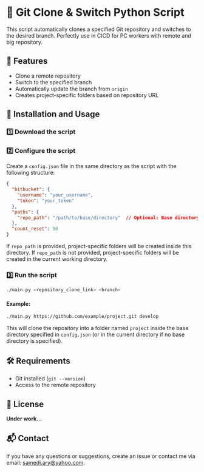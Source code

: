 # 🚀 Git Clone & Switch Python Script

This script automatically clones a specified Git repository and switches to the desired branch. Perfectly use in CICD for PC workers with remote and big repository.

## 📌 Features
- Clone a remote repository
- Switch to the specified branch
- Automatically update the branch from `origin`
- Creates project-specific folders based on repository URL

## 🔧 Installation and Usage

### 1️⃣ Download the script

### 2️⃣ Configure the script
Create a `config.json` file in the same directory as the script with the following structure:
```json
{
  "bitbucket": {
    "username": "your_username",
    "token": "your_token"
  },
  "paths": {
    "repo_path": "/path/to/base/directory"  // Optional: Base directory for all repositories
  },
  "count_reset": 50
}
```

If `repo_path` is provided, project-specific folders will be created inside this directory.
If `repo_path` is not provided, project-specific folders will be created in the current working directory.

### 3️⃣ Run the script
```bash
./main.py <repository_clone_link> <branch>
```

#### Example:
```bash
./main.py https://github.com/example/project.git develop
```

This will clone the repository into a folder named `project` inside the base directory specified in `config.json` (or in the current directory if no base directory is specified).

## 🛠 Requirements
- Git installed (`git --version`)
- Access to the remote repository

## 📜 License
**Under work...**

## 📬 Contact
If you have any questions or suggestions, create an issue or contact me via email: [samedi.ary@yahoo.com](mailto:samedi.ary@yahoo.com).
